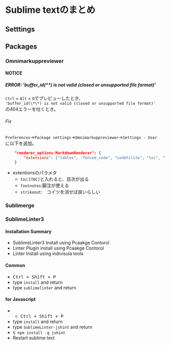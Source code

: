 # Sublime textのまとめ
## Setttings

## Packages
### Omnimarkuppreviewer

#### NOTICE
##### ERROR: 'buffer_id(\*\*) is not valid (closed or unsupported file format)'
`Ctrl` + `Alt` + `O`でプレビューしたとき、  
`'buffer_id(\*\*) is not valid (closed or unsupported file format)'`  
の404エラーを吐くとき。
###### Fix
`Preferences`->`Package settings`->`Omnimarkuppreviewer`->`Settings - User`  
に以下を追加。
```json
	"renderer_options-MarkdownRenderer": {
		"extensions": ["tables", "fenced_code", "codehilite", "toc", "footnotes"]
	}
```
- extentionsのパラメタ
	+ `toc`:`[TOC]`と入れると、目次が出る
	+ `footnotes`:脚注が使える
	+ `strikeout`:　コイツを消せば良いらしい

### Sublimerge

### SublimeLinter3
#### Installation Summary
- SublimeLinter3 Install using Pcaakge Contorol
- Linter Plugin install using Pcaakge Contorol
- Linter Install using indivisula tools

#### Common
- <kbd> Ctrl + Shift + P</kbd>
- type `install` and return
- type `sublimelinter` and return

#### for Javascript
- - <kbd> Ctrl + Shift + P</kbd>
- type `install` and return
- type `SublimeLinter-jshint` and return
- `$ npm install -g jshint`
- Restart sublime text
